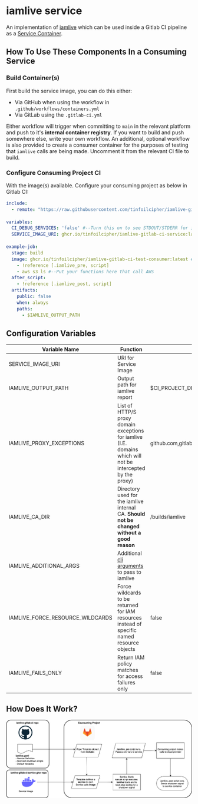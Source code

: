 # iamlive service

An implementation of [iamlive](https://github.com/iann0036/iamlive) which can be used inside a Gitlab CI pipeline as a [Service Container](https://docs.gitlab.com/ci/services/).

## How To Use These Components In a Consuming Service

### Build Container(s)

First build the service image, you can do this either:

- Via GitHub when using the workflow in `.github/workflows/containers.yml`
- Via GitLab using the `.gitlab-ci.yml`

Either workflow will trigger when committing to `main` in the relevant platform and push to it's **internal container registry**. If you want to build and push somewhere else, write your own workflow. An additional, optional workflow is also provided to create a consumer container for the purposes of testing that `iamlive` calls are being made. Uncomment it from the relevant CI file to build.

### Configure Consuming Project CI

With the image(s) available. Configure your consuming project as below in Gitlab CI:

```yaml
include:
  - remote: "https://raw.githubusercontent.com/tinfoilcipher/iamlive-gitlab-ci/main/templates/iamlive.yml"

variables:
  CI_DEBUG_SERVICES: 'false' #--Turn this on to see STDOUT/STDERR for iamlive
  SERVICE_IMAGE_URI: ghcr.io/tinfoilcipher/iamlive-gitlab-ci-service:latest

example-job:
  stage: build
  image: ghcr.io/tinfoilcipher/iamlive-gitlab-ci-test-consumer:latest #--Provide your application which will be calling AWS, or use the example consumer for debugging
    - !reference [.iamlive_pre, script]
    - aws s3 ls #--Put your functions here that call AWS
  after_script:
    - !reference [.iamlive_post, script]
  artifacts:
    public: false
    when: always
    paths:
      - $IAMLIVE_OUTPUT_PATH
```

## Configuration Variables

| Variable Name                    | Function                                                                                                            | Default                                                            |
|----------------------------------|---------------------------------------------------------------------------------------------------------------------|--------------------------------------------------------------------|
| SERVICE_IMAGE_URI                | URI for Service Image                                                                                               |                                                                    |
| IAMLIVE_OUTPUT_PATH              | Output path for iamlive report                                                                                      | $CI_PROJECT_DIR/iamlive-policy.json                                |
| IAMLIVE_PROXY_EXCEPTIONS         | List of HTTP/S proxy domain exceptions for iamlive (I.E. domains which will not be intercepted by the proxy)        | github.com,gitlab.com,registry.terraform.io,releases.hashicorp.com |
| IAMLIVE_CA_DIR                   | Directory used for the iamlive internal CA. **Should not be changed without a good reason**                         | /builds/iamlive                                                    |
| IAMLIVE_ADDITIONAL_ARGS          | Additional [cli arguments](https://github.com/iann0036/iamlive?tab=readme-ov-file#cli-arguments) to pass to iamlive |                                                                    |
| IAMLIVE_FORCE_RESOURCE_WILDCARDS | Force wildcards to be returned for IAM resources instead of specific named resource objects                         | false                                                              |
| IAMLIVE_FAILS_ONLY               | Return IAM policy matches for access failures only                                                                  | false                                                              |

## How Does It Work?

![consumer-workflow](iamlive-gitlab-ci.svg)
